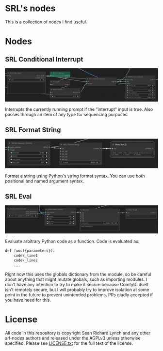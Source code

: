 # SRL's nodes

This is a collection of nodes I find useful.

# Nodes

## SRL Conditional Interrupt

![Screenshot of SrlConditionalInterrupt](screenshots/SrlConditionalInterrupt.png)

Interrupts the currently running prompt if the "interrupt" input is
true. Also passes through an item of any type for sequencing purposes.

## SRL Format String

![Screenshot of SrlFormatString](screenshots/SrlFormatString.png)

Format a string using Python's string format syntax. You can use both
positional and named argument syntax.

## SRL Eval

![Screenshot of SrlEval](screenshots/SrlEval.png)

Evaluate arbitrary Python code as a function. Code is evaluated as:

```
def func({parameters}):
    code\_line1
    code\_line2
    ...
```

Right now this uses the globals dictionary from the module, so be
careful about anything that might mutate globals, such as importing
modules. I don't have any intention to try to make it secure because
ComfyUI itself isn't remotely secure, but I will probably try to
improve isolation at some point in the future to prevent unintended
problems. PRs gladly accepted if you have need for this.

# License

All code in this repository is copyright Sean Richard Lynch and any
other srl-nodes authors and released under the AGPLv3 unless otherwise
specified. Please see [LICENSE.txt](LICENSE.txt) for the full text of
the license.
